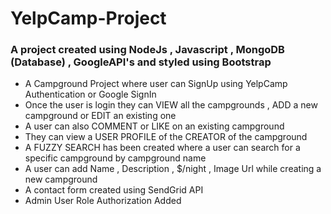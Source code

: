 # YelpCamp-Project

<h3>A project created using NodeJs , Javascript , MongoDB (Database) , GoogleAPI's and styled using Bootstrap</h3> 
<ul>
<li>A Campground Project where user can SignUp using YelpCamp Authentication or Google SignIn</li>
<li>Once the user is login they can VIEW all the campgrounds , ADD a new campground or EDIT an existing one</li>
<li>A user can also COMMENT or LIKE on an existing campground
</li>
<li>They can view a USER PROFILE of the CREATOR of the campground
</li>
<li>A FUZZY SEARCH has been created where a user can search for a specific campground by campground name
</li>
<li>A user can add Name , Description , $/night , Image Url while creating a new campground
</li>
<li>A contact form created using SendGrid API </li>
  <li>Admin User Role Authorization Added</li>
</ul>


